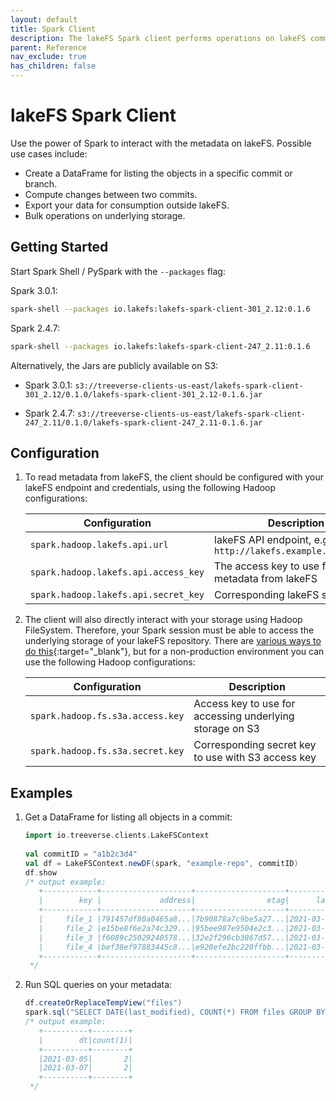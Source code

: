 ```yaml
---
layout: default
title: Spark Client
description: The lakeFS Spark client performs operations on lakeFS committed metadata stored in the object store. 
parent: Reference
nav_exclude: true
has_children: false
---
```



# lakeFS Spark Client

Use the power of Spark to interact with the metadata on lakeFS. Possible use cases include:

* Create a DataFrame for listing the objects in a specific commit or branch.
* Compute changes between two commits.
* Export your data for consumption outside lakeFS.
* Bulk operations on underlying storage.

## Getting Started

Start Spark Shell / PySpark with the `--packages` flag:

Spark 3.0.1:

```bash
spark-shell --packages io.lakefs:lakefs-spark-client-301_2.12:0.1.6
```

Spark 2.4.7:

```bash
spark-shell --packages io.lakefs:lakefs-spark-client-247_2.11:0.1.6
```

Alternatively, the Jars are publicly available on S3:

* Spark 3.0.1: `s3://treeverse-clients-us-east/lakefs-spark-client-301_2.12/0.1.0/lakefs-spark-client-301_2.12-0.1.6.jar`

* Spark 2.4.7: `s3://treeverse-clients-us-east/lakefs-spark-client-247_2.11/0.1.0/lakefs-spark-client-247_2.11-0.1.6.jar`

## Configuration

1. To read metadata from lakeFS, the client should be configured with your lakeFS endpoint and credentials, using the following Hadoop configurations:

   | Configuration                        | Description                                                  |
   |--------------------------------------|--------------------------------------------------------------|
   | `spark.hadoop.lakefs.api.url`        | lakeFS API endpoint, e.g: `http://lakefs.example.com/api/v1` |
   | `spark.hadoop.lakefs.api.access_key` | The access key to use for fetching metadata from lakeFS      |
   | `spark.hadoop.lakefs.api.secret_key` | Corresponding lakeFS secret key                              |

1. The client will also directly interact with your storage using Hadoop FileSystem.
   Therefore, your Spark session must be able to access the underlying storage of your lakeFS repository.
   There are [various ways to do this](https://hadoop.apache.org/docs/current/hadoop-aws/tools/hadoop-aws/index.html#Authenticating_with_S3){:target="_blank"},
   but for a non-production environment you can use the following Hadoop configurations:

   | Configuration                    | Description                                              |
   |----------------------------------|----------------------------------------------------------|
   | `spark.hadoop.fs.s3a.access.key` | Access key to use for accessing underlying storage on S3 |
   | `spark.hadoop.fs.s3a.secret.key` | Corresponding secret key to use with S3 access key       |


## Examples

1. Get a DataFrame for listing all objects in a commit:

   ```scala
   import io.treeverse.clients.LakeFSContext
    
   val commitID = "a1b2c3d4"
   val df = LakeFSContext.newDF(spark, "example-repo", commitID)
   df.show
   /* output example:
      +------------+--------------------+--------------------+-------------------+----+
      |        key |             address|                etag|      last_modified|size|
      +------------+--------------------+--------------------+-------------------+----+
      |     file_1 |791457df80a0465a8...|7b90878a7c9be5a27...|2021-03-05 11:23:30|  36|
      |     file_2 |e15be8f6e2a74c329...|95bee987e9504e2c3...|2021-03-05 11:45:25|  36|
      |     file_3 |f6089c25029240578...|32e2f296cb3867d57...|2021-03-07 13:43:19|  36|
      |     file_4 |bef38ef97883445c8...|e920efe2bc220ffbb...|2021-03-07 13:43:11|  13|
      +------------+--------------------+--------------------+-------------------+----+
    */
   ```

1. Run SQL queries on your metadata:

   ```scala
   df.createOrReplaceTempView("files")
   spark.sql("SELECT DATE(last_modified), COUNT(*) FROM files GROUP BY 1 ORDER BY 1")
   /* output example:
      +----------+--------+
      |        dt|count(1)|
      +----------+--------+
      |2021-03-05|       2|
      |2021-03-07|       2|
      +----------+--------+
    */
   ```

